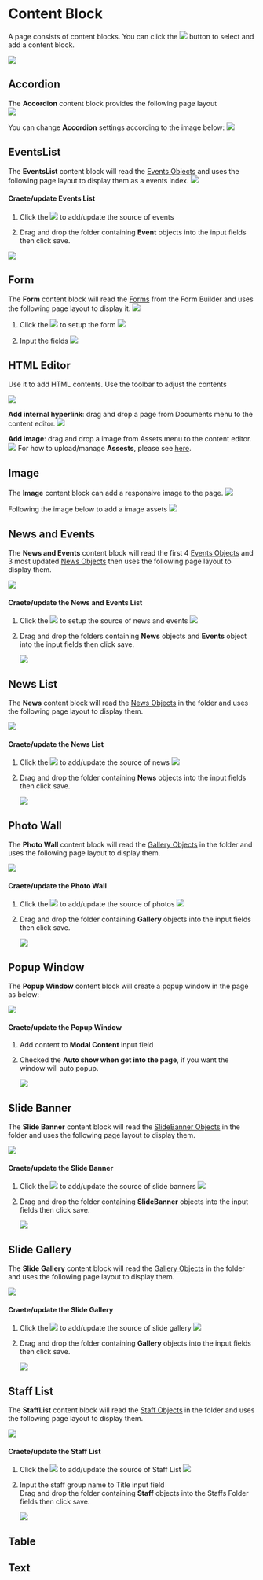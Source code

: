 # Content Block
A page consists of content blocks. You can click the <image src="documents/images/20.jpg" class="inline-img"> button to select and add a content block. 

![](images/01.jpg)

## Accordion
The **Accordion** content block provides the following page layout  
![](images/23.jpg)

You can change **Accordion** settings according to the image below:
![](images/24.jpg)

## EventsList
The **EventsList** content block will read the [Events Objects](/data-objects/events) and uses the following page layout to display them as a events index. 
![](images/26.jpg)



#### Craete/update Events List

1. Click the <image src="documents/images/30.jpg" class="inline-img"> to add/update the source of events

2. Drag and drop the folder containing **Event** objects into the input fields then click save.

![](images/25.jpg)



## Form
The **Form** content block will read the [Forms](/forms/) from the Form Builder and uses the following page layout to display it. 
![](images/29.jpg)

1. Click the <image src="documents/images/30.jpg" class="inline-img"> to setup the form
![](images/27.jpg)


2. Input the fields
![](images/28.jpg)

## HTML Editor
Use it to add HTML contents. Use the toolbar to adjust the contents

![](images/16.jpg)

**Add internal hyperlink**: drag and drop a page from Documents menu to the content editor.
![](images/17.jpg)

**Add image**: drag and drop a image from Assets menu to the content editor.
![](images/18.jpg)
For how to upload/manage **Assests**, please see [here](/assets/).

## Image
The **Image** content block can add a responsive image to the page. 
![](images/31.jpg)

Following the image below to add a image assets
![](images/32.jpg)

## News and Events
The **News and Events** content block will read the first 4 [Events Objects](/data-objects/events) and 3 most updated [News Objects](/data-objects/news) then uses the following page layout to display them.

![](images/35.jpg)

#### Craete/update the News and Events List
1. Click the <image src="documents/images/30.jpg" class="inline-img"> to setup the source of news and events
    ![](images/33.jpg)

2. Drag and drop the folders containing **News** objects and **Events** object into the input fields then click save.
 
    ![](images/34.jpg)

## News List
The **News** content block will read the [News Objects](/data-objects/news) in the folder and uses the following page layout to display them.

![](images/38.jpg)

#### Craete/update the News List
1. Click the <image src="documents/images/30.jpg" class="inline-img"> to add/update the source of news
![](images/36.jpg)

2. Drag and drop the folder containing **News** objects into the input fields then click save.

    ![](images/37.jpg)

## Photo Wall
The **Photo Wall** content block will read the [Gallery Objects](/data-objects/gallery) in the folder and uses the following page layout to display them.

![](images/41.jpg)

#### Craete/update the Photo Wall
1. Click the <image src="documents/images/30.jpg" class="inline-img"> to add/update the source of photos
    ![](images/39.jpg)

2. Drag and drop the folder containing **Gallery** objects into the input fields then click save.

    ![](images/40.jpg)


## Popup Window
The **Popup Window** content block will create a popup window in the page as below:

![](images/43.jpg)

#### Craete/update the Popup Window
1. Add content to **Modal Content** input field

2. Checked the **Auto show when get into the page**, if you want the window will auto popup.

    ![](images/42.jpg)


## Slide Banner
The **Slide Banner** content block will read the [SlideBanner Objects](/data-objects/slidebanner) in the folder and uses the following page layout to display them.

![](images/46.jpg)

#### Craete/update the Slide Banner
1. Click the <image src="documents/images/30.jpg" class="inline-img"> to add/update the source of slide banners
    ![](images/44.jpg)

2. Drag and drop the folder containing **SlideBanner** objects into the input fields then click save.

    ![](images/45.jpg)

## Slide Gallery
The **Slide Gallery** content block will read the [Gallery Objects](/data-objects/gallery) in the folder and uses the following page layout to display them.

![](images/47.jpg)

#### Craete/update the Slide Gallery
1. Click the <image src="documents/images/30.jpg" class="inline-img"> to add/update the source of slide gallery
    ![](images/49.jpg)

2. Drag and drop the folder containing **Gallery** objects into the input fields then click save.

    ![](images/48.jpg)


## Staff List
The **StaffList** content block will read the [Staff Objects](/data-objects/staff) in the folder and uses the following page layout to display them.

![](images/52.jpg)

#### Craete/update the Staff List
1. Click the <image src="documents/images/30.jpg" class="inline-img"> to add/update the source of Staff List
    ![](images/51.jpg)

2. Input the staff group name to Title input field<br>
    Drag and drop the folder containing **Staff** objects into the Staffs Folder fields then click save.

    ![](images/50.jpg)

## Table

## Text
